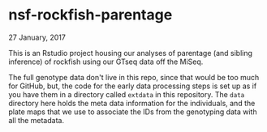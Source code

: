 nsf-rockfish-parentage
================
27 January, 2017

<!-- README.md is generated from README.Rmd. Please edit that file -->
This is an Rstudio project housing our analyses of parentage (and sibling inference) of rockfish using our GTseq data off the MiSeq.

The full genotype data don't live in this repo, since that would be too much for GitHub, but, the code for the early data processing steps is set up as if you have them in a directory called `extdata` in this repository. The `data` directory here holds the meta data information for the individuals, and the plate maps that we use to associate the IDs from the genotyping data with all the metadata.
